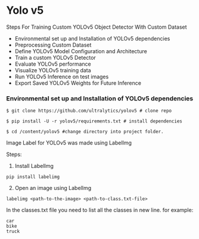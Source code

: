 # Yolo v5


Steps For Training Custom YOLOv5 Object Detector With Custom Dataset
- Environmental set up and Installation of YOLOv5 dependencies
- Preprocessing Custom Dataset
- Define YOLOv5 Model Configuration and Architecture
- Train a custom YOLOv5 Detector
- Evaluate YOLOv5 performance
- Visualize YOLOv5 training data
- Run YOLOv5 Inference on test images
- Export Saved YOLOv5 Weights for Future Inference


### Environmental set up and Installation of YOLOv5 dependencies

```
$ git clone https://github.com/ultralytics/yolov5 # clone repo

$ pip install -U -r yolov5/requirements.txt # install dependencies

$ cd /content/yolov5 #change directory into project folder.
```



Image Label for YOLOv5 was made using LabelImg 

Steps: 
1. Install LabelImg 
```
pip install labelimg
```
2. Open an image using LabelImg
```
labelimg <path-to-the-image> <path-to-class.txt-file>
```
In the classes.txt file you need to list all the classes in new line. 
for example: 

```
car 
bike
truck 
```


